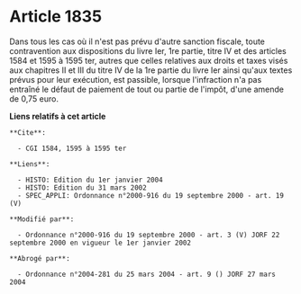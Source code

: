 # Article 1835

Dans tous les cas où il n'est pas prévu d'autre sanction fiscale, toute contravention aux dispositions du livre Ier, 1re
partie, titre IV et des articles 1584 et 1595 à 1595 ter, autres que celles relatives aux droits et taxes visés aux chapitres
II et III du titre IV de la 1re partie du livre Ier ainsi qu'aux textes prévus pour leur exécution, est passible, lorsque
l'infraction n'a pas entraîné le défaut de paiement de tout ou partie de l'impôt, d'une amende de 0,75 euro.

**Liens relatifs à cet article**

	**Cite**:

	  - CGI 1584, 1595 à 1595 ter

	**Liens**:

	  - HISTO: Edition du 1er janvier 2004
	  - HISTO: Edition du 31 mars 2002
	  - SPEC_APPLI: Ordonnance n°2000-916 du 19 septembre 2000 - art. 19 (V)

	**Modifié par**:

	  - Ordonnance n°2000-916 du 19 septembre 2000 - art. 3 (V) JORF 22 septembre 2000 en vigueur le 1er janvier 2002

	**Abrogé par**:

	  - Ordonnance n°2004-281 du 25 mars 2004 - art. 9 () JORF 27 mars 2004
